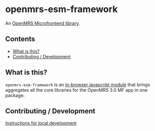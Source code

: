 # openmrs-esm-framework

An [OpenMRS Microfrontend library](https://wiki.openmrs.org/display/projects/Frontend+-+SPA+and+Microfrontends).

## Contents

<!-- toc -->

- [What is this?](#what-is-this)
- [Contributing / Development](#contributing--development)

<!-- tocstop -->

## What is this?

`openmrs-esm-framework` is an [in-browser javascript module](https://github.com/openmrs/openmrs-rfc-frontend/blob/master/text/0002-modules.md) that brings aggregates all the core libraries for the OpenMRS 3.0 MF app in one package.

## Contributing / Development

[Instructions for local development](https://wiki.openmrs.org/display/projects/Setup+local+development+environment+for+OpenMRS+SPA)
